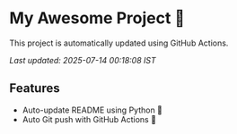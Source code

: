 # My Awesome Project 🚀

This project is automatically updated using GitHub Actions.

_Last updated: 2025-07-14 00:18:08 IST_

## Features
- Auto-update README using Python 🐍
- Auto Git push with GitHub Actions 🤖
